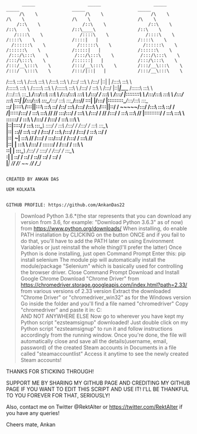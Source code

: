           _____                    _____                    _____                    _____                    _____                    _____          
         /\    \                  /\    \                  /\    \                  /\    \                  /\    \                  /\    \         
        /::\    \                /::\    \                /::\    \                /::\    \                /::\____\                /::\    \        
       /::::\    \              /::::\    \              /::::\    \              /::::\    \              /::::|   |               /::::\    \       
      /::::::\    \            /::::::\    \            /::::::\    \            /::::::\    \            /:::::|   |              /::::::\    \      
     /:::/\:::\    \          /:::/\:::\    \          /:::/\:::\    \          /:::/\:::\    \          /::::::|   |             /:::/\:::\    \     
    /:::/__\:::\    \        /:::/__\:::\    \        /:::/__\:::\    \        /:::/  \:::\    \        /:::/|::|   |            /:::/__\:::\    \    
   /::::\   \:::\    \      /::::\   \:::\    \      /::::\   \:::\    \      /:::/    \:::\    \      /:::/ |::|   |           /::::\   \:::\    \   
  /::::::\   \:::\    \    /::::::\   \:::\    \    /::::::\   \:::\    \    /:::/    / \:::\    \    /:::/  |::|___|______    /::::::\   \:::\    \  
 /:::/\:::\   \:::\____\  /:::/\:::\   \:::\    \  /:::/\:::\   \:::\    \  /:::/    /   \:::\ ___\  /:::/   |::::::::\    \  /:::/\:::\   \:::\    \ 
/:::/  \:::\   \:::|    |/:::/__\:::\   \:::\____\/:::/  \:::\   \:::\____\/:::/____/     \:::|    |/:::/    |:::::::::\____\/:::/__\:::\   \:::\____\
\::/   |::::\  /:::|____|\:::\   \:::\   \::/    /\::/    \:::\  /:::/    /\:::\    \     /:::|____|\::/    / ~~~~~/:::/    /\:::\   \:::\   \::/    /
 \/____|:::::\/:::/    /  \:::\   \:::\   \/____/  \/____/ \:::\/:::/    /  \:::\    \   /:::/    /  \/____/      /:::/    /  \:::\   \:::\   \/____/ 
       |:::::::::/    /    \:::\   \:::\    \               \::::::/    /    \:::\    \ /:::/    /               /:::/    /    \:::\   \:::\    \     
       |::|\::::/    /      \:::\   \:::\____\               \::::/    /      \:::\    /:::/    /               /:::/    /      \:::\   \:::\____\    
       |::| \::/____/        \:::\   \::/    /               /:::/    /        \:::\  /:::/    /               /:::/    /        \:::\   \::/    /    
       |::|  ~|               \:::\   \/____/               /:::/    /          \:::\/:::/    /               /:::/    /          \:::\   \/____/     
       |::|   |                \:::\    \                  /:::/    /            \::::::/    /               /:::/    /            \:::\    \         
       \::|   |                 \:::\____\                /:::/    /              \::::/    /               /:::/    /              \:::\____\        
        \:|   |                  \::/    /                \::/    /                \::/____/                \::/    /                \::/    /        
         \|___|                   \/____/                  \/____/                  ~~                       \/____/                  \/____/        


								                                                            CREATED BY ANKAN DAS
							                                                                   UEM KOLKATA

						                                                    GITHUB PROFILE: https://github.com/AnkanDas22

>Download Python 3.6.*(the star represents that you can download any version from 3.6, for example: "Download Python 3.6.3" as of now) from https://www.python.org/downloads/
>When installing, do enable PATH installation by CLICKING on the button ONCE and if you fail to do that, you'll have to add the PATH later on using Environment Variables or just reinstall the whole thing(I'll prefer the latter)
>Once Python is done installing, just open Command Prompt
>Enter this:
pip install selenium
>The module pip will automatically install the module/package "Selenium" which is basically used for controlling the browser driver.
>Close Command Prompt
>Download and Install Google Chrome
>Download "Chrome Driver" from https://chromedriver.storage.googleapis.com/index.html?path=2.33/ from various versions of 2.33 version
>Extract the downloaded "Chrome Driver" or "chromedriver_win32" as for the Windows version
>Go inside the folder and you'll find a file named "chromedriver"
>Copy "chromedriver" and paste it in:
C:\
AND NOT ANYWHERE ELSE
>Now go to wherever you have kept my Python script "ezsteamsignup" downloaded!
>Just double click on my Python script "ezsteamsignup" to run it and follow instructions accordingly from the running window.
>Once you're done, the file will automatically close and save all the details(username, email, password) of the created Steam accounts in Documents in a file called "steamaccountlist"
>Access it anytime to see the newly created Steam accounts!

THANKS FOR STICKING THROUGH!

SUPPORT ME BY SHARING MY GITHUB PAGE AND CREDITING MY GITHUB PAGE IF YOU WANT TO EDIT THIS SCRIPT AND USE IT!
I'LL BE THANKFUL TO YOU FOREVER FOR THAT, SERIOUSLY!

Also, contact me on Twitter @RektAlter or https://twitter.com/RektAlter if you have any queries!

Cheers mate,
Ankan
